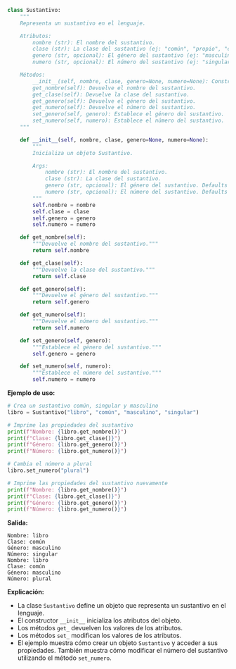 ```python
class Sustantivo:
    """
    Representa un sustantivo en el lenguaje.

    Atributos:
        nombre (str): El nombre del sustantivo.
        clase (str): La clase del sustantivo (ej: "común", "propio", "concreto", "abstracto").
        genero (str, opcional): El género del sustantivo (ej: "masculino", "femenino").
        numero (str, opcional): El número del sustantivo (ej: "singular", "plural").

    Métodos:
        __init__(self, nombre, clase, genero=None, numero=None): Constructor de la clase.
        get_nombre(self): Devuelve el nombre del sustantivo.
        get_clase(self): Devuelve la clase del sustantivo.
        get_genero(self): Devuelve el género del sustantivo.
        get_numero(self): Devuelve el número del sustantivo.
        set_genero(self, genero): Establece el género del sustantivo.
        set_numero(self, numero): Establece el número del sustantivo.
    """

    def __init__(self, nombre, clase, genero=None, numero=None):
        """
        Inicializa un objeto Sustantivo.

        Args:
            nombre (str): El nombre del sustantivo.
            clase (str): La clase del sustantivo.
            genero (str, opcional): El género del sustantivo. Defaults to None.
            numero (str, opcional): El número del sustantivo. Defaults to None.
        """
        self.nombre = nombre
        self.clase = clase
        self.genero = genero
        self.numero = numero

    def get_nombre(self):
        """Devuelve el nombre del sustantivo."""
        return self.nombre

    def get_clase(self):
        """Devuelve la clase del sustantivo."""
        return self.clase

    def get_genero(self):
        """Devuelve el género del sustantivo."""
        return self.genero

    def get_numero(self):
        """Devuelve el número del sustantivo."""
        return self.numero

    def set_genero(self, genero):
        """Establece el género del sustantivo."""
        self.genero = genero

    def set_numero(self, numero):
        """Establece el número del sustantivo."""
        self.numero = numero
```

**Ejemplo de uso:**

```python
# Crea un sustantivo común, singular y masculino
libro = Sustantivo("libro", "común", "masculino", "singular")

# Imprime las propiedades del sustantivo
print(f"Nombre: {libro.get_nombre()}")
print(f"Clase: {libro.get_clase()}")
print(f"Género: {libro.get_genero()}")
print(f"Número: {libro.get_numero()}")

# Cambia el número a plural
libro.set_numero("plural")

# Imprime las propiedades del sustantivo nuevamente
print(f"Nombre: {libro.get_nombre()}")
print(f"Clase: {libro.get_clase()}")
print(f"Género: {libro.get_genero()}")
print(f"Número: {libro.get_numero()}")
```

**Salida:**

```
Nombre: libro
Clase: común
Género: masculino
Número: singular
Nombre: libro
Clase: común
Género: masculino
Número: plural
```

**Explicación:**

* La clase `Sustantivo` define un objeto que representa un sustantivo en el lenguaje.
* El constructor `__init__` inicializa los atributos del objeto.
* Los métodos `get_` devuelven los valores de los atributos.
* Los métodos `set_` modifican los valores de los atributos.
* El ejemplo muestra cómo crear un objeto `Sustantivo` y acceder a sus propiedades. También muestra cómo modificar el número del sustantivo utilizando el método `set_numero`.
